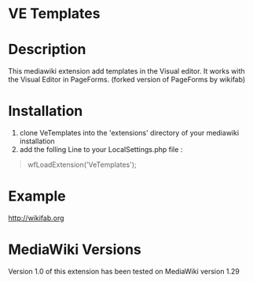 # VE Templates


Description
===============

This mediawiki extension add templates in the Visual editor.
It works with the Visual Editor in PageForms. (forked version of PageForms by wikifab)

Installation
===============

1. clone VeTemplates into the 'extensions' directory of your mediawiki installation
2. add the folling Line to your LocalSettings.php file :
> wfLoadExtension('VeTemplates');


Example
===============
http://wikifab.org


MediaWiki Versions
===============
Version 1.0 of this extension has been tested on MediaWiki version 1.29 

